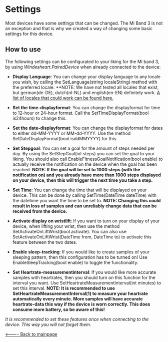 # Settings

Most devices have some settings that can be changed. The Mi Band 3 is not an exception and that is why we created a way of changing some basic settings for this device.

## How to use

The following settings can be configurated to your liking for the Mi band 3, by using *Windesheart.PairedDevice* when already connected to the device:

* **Display Language**: You can change your display language to any locale you wish, by calling the SetLanguage(string localeString) method with the preferred locale.
**NOTE: We have not tested all locales that exist, but german(de-DE), dutch(nl-NL) and english(en-EN) definitely work.
[A list of locales that could work can be found here.](https://stackoverflow.com/questions/3191664/list-of-all-locales-and-their-short-codes)

* **Set the time-displayformat**: You can change the displayformat for time to 12-hour or 24-hour format. Call the SetTimeDisplayFormat(bool is24hours) to change this.

* **Set the date-displayformat**: You can change the displayformat for dates to either dd-MM-YYYY or MM-dd-YYYY. Use the method SetDateDisplayFormat(bool isddMMYYYY) for this.

* **Set Stepgoal**: You can set a goal for the amount of steps needed per day. By using the SetStepGoal(int steps) you can set the goal to your liking. You should also call EnableFitnessGoalNotification(bool enable) to actually receive the notification on the device when the goal has been reached. **NOTE: If the goal will be set to 1000 steps (with the notification on) and you already have more than 1000 steps displayed on your device, then this will trigger the next time you take a step.**

* **Set Time**: You can change the time that will be displayed on your device. This can be done by calling SetTime(DateTime dateTime) with the datetime you want the time to be set to. **NOTE: Changing this could result in loss of samples and can unreliably change data that can be received from the device.**

* **Activate display on wristlift**: If you want to turn on your display of your device, when lifting your wrist, then use the method SetActivateOnLiftWrist(bool activate). You can also use SetActivateOnLiftWrist(DateTime from, DateTime to) to activate this feature between the two dates.

* **Enable sleep-tracking**: If you would like to create samples of your sleeping pattern, then this configuration has to be turned on! Use EnableSleepTracking(bool enable) to toggle the functionality.

* **Set Heartrate-measurementinterval**: If you would like more accurate samples with heartrates, then you should turn on this function for the interval you want. Use SetHeartrateMeasurementInterval(int minutes) to set this interval. **NOTE: It is recommended to use SetHeartrateMeasurementInterval(1) to measure your heartrate automatically every minute. More samples will have accurate heartrate-data this way if the device is worn correctly. This does consume more battery, so be aware of this!**

*It is recommended to set these features once when connecting to the device. This way you will not forget them.*


[<---- Back to mainpage](https://bitbucket.org/ictinnovaties-zorg/openwindesheart/src/master/)